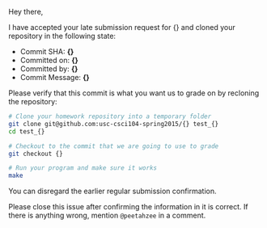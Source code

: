 Hey there,

I have accepted your late submission request for {} and cloned your repository in the following state:
  
  + Commit SHA: **{}**
  + Committed on: **{}**
  + Committed by: **{}**
  + Commit Message: **{}**

Please verify that this commit is what you want us to grade on by recloning the repository:

```bash
# Clone your homework repository into a temporary folder
git clone git@github.com:usc-csci104-spring2015/{} test_{}
cd test_{}

# Checkout to the commit that we are going to use to grade
git checkout {}

# Run your program and make sure it works
make
```

You can disregard the earlier regular submission confirmation. 

Please close this issue after confirming the information in it is correct. If there is anything wrong, mention `@peetahzee` in a comment.
